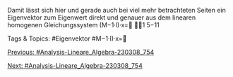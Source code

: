 Damit lässt sich hier und gerade auch bei viel mehr betrachteten Seiten ein Eigenvektor zum Eigenwert
direkt und genauer aus dem linearen homogenen Gleichungssystem
(M−1·I)·x=
1
5−11

   Tags & Topics:
   #Eigenvektor
   #M−1·I)·x=

[Previous: #Analysis-Lineare_Algebra-230308_754](Analysis-Lineare_Algebra-230308_754.md)

[Next: #Analysis-Lineare_Algebra-230308_754](Analysis-Lineare_Algebra-230308_754.md)
